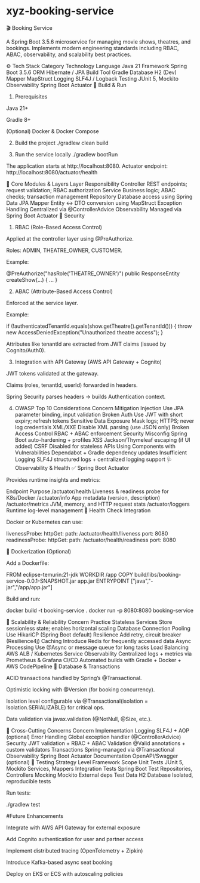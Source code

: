# xyz-booking-service
🎬 Booking Service

A Spring Boot 3.5.6 microservice for managing movie shows, theatres, and bookings.
Implements modern engineering standards including RBAC, ABAC, observability, and scalability best practices.

⚙️ Tech Stack
Category	Technology
Language	Java 21
Framework	Spring Boot 3.5.6
ORM	Hibernate / JPA
Build Tool	Gradle
Database	H2 (Dev)
Mapper	MapStruct
Logging	SLF4J / Logback
Testing	JUnit 5, Mockito
Observability	Spring Boot Actuator
🚀 Build & Run
1. Prerequisites

Java 21+

Gradle 8+

(Optional) Docker & Docker Compose

2. Build the project
   ./gradlew clean build

3. Run the service locally
   ./gradlew bootRun


The application starts at http://localhost:8080.
Actuator endpoint: http://localhost:8080/actuator/health

🧩 Core Modules & Layers
Layer	Responsibility
Controller	REST endpoints; request validation; RBAC authorization
Service	Business logic; ABAC checks; transaction management
Repository	Database access using Spring Data JPA
Mapper	Entity ↔ DTO conversion using MapStruct
Exception Handling	Centralized via @ControllerAdvice
Observability	Managed via Spring Boot Actuator
🔐 Security
1. RBAC (Role-Based Access Control)

Applied at the controller layer using @PreAuthorize.

Roles: ADMIN, THEATRE_OWNER, CUSTOMER.

Example:

@PreAuthorize("hasRole('THEATRE_OWNER')")
public ResponseEntity<ShowDTO> createShow(...) { ... }

2. ABAC (Attribute-Based Access Control)

Enforced at the service layer.

Example:

if (!authenticatedTenantId.equals(show.getTheatre().getTenantId())) {
throw new AccessDeniedException("Unauthorized theatre access");
}


Attributes like tenantId are extracted from JWT claims (issued by Cognito/Auth0).

3. Integration with API Gateway (AWS API Gateway + Cognito)

JWT tokens validated at the gateway.

Claims (roles, tenantId, userId) forwarded in headers.

Spring Security parses headers → builds Authentication context.

4. OWASP Top 10 Considerations
   Concern	Mitigation
   Injection	Use JPA parameter binding, input validation
   Broken Auth	Use JWT with short expiry; refresh tokens
   Sensitive Data Exposure	Mask logs; HTTPS; never log credentials
   XML/XXE	Disable XML parsing (use JSON only)
   Broken Access Control	RBAC + ABAC enforcement
   Security Misconfig	Spring Boot auto-hardening + profiles
   XSS	Jackson/Thymeleaf escaping (if UI added)
   CSRF	Disabled for stateless APIs
   Using Components with Vulnerabilities	Dependabot + Gradle dependency updates
   Insufficient Logging	SLF4J structured logs + centralized logging support
   🩺 Observability & Health
   ✅ Spring Boot Actuator

Provides runtime insights and metrics:

Endpoint	Purpose
/actuator/health	Liveness & readiness probe for K8s/Docker
/actuator/info	App metadata (version, description)
/actuator/metrics	JVM, memory, and HTTP request stats
/actuator/loggers	Runtime log-level management
🧠 Health Check Integration

Docker or Kubernetes can use:

livenessProbe:
httpGet:
path: /actuator/health/liveness
port: 8080
readinessProbe:
httpGet:
path: /actuator/health/readiness
port: 8080

🐳 Dockerization (Optional)

Add a Dockerfile:

FROM eclipse-temurin:21-jdk
WORKDIR /app
COPY build/libs/booking-service-0.0.1-SNAPSHOT.jar app.jar
ENTRYPOINT ["java","-jar","/app/app.jar"]


Build and run:

docker build -t booking-service .
docker run -p 8080:8080 booking-service

🧱 Scalability & Reliability
Concern	Practice
Stateless Services	Store sessionless state; enables horizontal scaling
Database Connection Pooling	Use HikariCP (Spring Boot default)
Resilience	Add retry, circuit breaker (Resilience4j)
Caching	Introduce Redis for frequently accessed data
Async Processing	Use @Async or message queue for long tasks
Load Balancing	AWS ALB / Kubernetes Service
Observability	Centralized logs + metrics via Prometheus & Grafana
CI/CD	Automated builds with Gradle + Docker + AWS CodePipeline
💾 Database & Transactions

ACID transactions handled by Spring’s @Transactional.

Optimistic locking with @Version (for booking concurrency).

Isolation level configurable via @Transactional(isolation = Isolation.SERIALIZABLE) for critical ops.

Data validation via javax.validation (@NotNull, @Size, etc.).

🧠 Cross-Cutting Concerns
Concern	Implementation
Logging	SLF4J + AOP (optional)
Error Handling	Global exception handler (@ControllerAdvice)
Security	JWT validation + RBAC + ABAC
Validation	@Valid annotations + custom validators
Transactions	Spring-managed via @Transactional
Observability	Spring Boot Actuator
Documentation	OpenAPI/Swagger (optional)
🧪 Testing Strategy
Level	Framework	Scope
Unit Tests	JUnit 5, Mockito	Services, Mappers
Integration Tests	Spring Boot Test	Repositories, Controllers
Mocking	Mockito	External deps
Test Data	H2 Database	Isolated, reproducible tests

Run tests:

./gradlew test
 
#Future Enhancements

Integrate with AWS API Gateway for external exposure

Add Cognito authentication for user and partner access

Implement distributed tracing (OpenTelemetry + Zipkin)

Introduce Kafka-based async seat booking

Deploy on EKS or ECS with autoscaling policies
